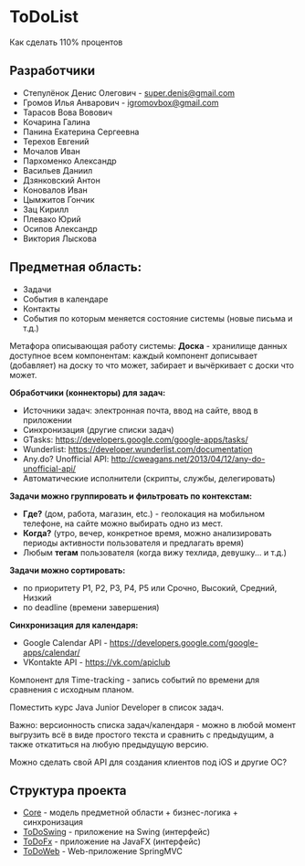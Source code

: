 # ToDoList
Как сделать 110% процентов

Разработчики
------------
* Степулёнок Денис Олегович - super.denis@gmail.com
* Громов Илья Анварович - igromovbox@gmail.com
* Тарасов Вова Вовович
* Кочарина Галина
* Панина Екатерина Сергеевна
* Терехов Евгений
* Мочалов Иван
* Пархоменко Александр
* Васильев Даниил
* Дзянковский Антон
* Коновалов Иван
* Цымжитов Гончик
* Зац Кирилл
* Плевако Юрий
* Осипов Александр
* Виктория Лыскова

Предметная область:
-------------------
* Задачи
* События в календаре
* Контакты
* События по которым меняется состояние системы (новые письма и т.д.)

Метафора описывающая работу системы:
**Доска** - хранилище данных доступное всем компонентам: каждый компонент дописывает (добавляет) на доску то что может, забирает и вычёркивает с доски что может.

**Обработчики (коннекторы) для задач:**
* Источники задач: электронная почта, ввод на сайте, ввод в приложении
* Синхронизация (другие списки задач)
 * GTasks: https://developers.google.com/google-apps/tasks/
 * Wunderlist: https://developer.wunderlist.com/documentation
 * Any.do? Unofficial API: http://cweagans.net/2013/04/12/any-do-unofficial-api/
* Автоматические исполнители (скрипты, службы, делегировать)

**Задачи можно группировать и фильтровать по контекстам:**
* **Где?** (дом, работа, магазин, etc.) - геолокация на мобильном телефоне, на сайте можно выбирать одно из мест.
* **Когда?** (утро, вечер, конкретное время, можно анализировать периоды активности пользователя и предлагать время)
* Любым **тегам** пользователя (когда вижу техлида, девушку... и т.д.)

**Задачи можно сортировать:**
* по приоритету P1, P2, P3, P4, P5 или Срочно, Высокий, Средний, Низкий
* по deadline (времени завершения)

**Синхронизация для календаря:**
* Google Calendar API - https://developers.google.com/google-apps/calendar/
* VKontakte API - https://vk.com/apiclub

Компонент для Time-tracking - запись событий по времени для сравнения с исходным планом.

Поместить курс Java Junior Developer в список задач.

Важно: версионность списка задач/календаря - можно в любой момент выгрузить всё в виде
простого текста и сравнить с предыдущим, а также откатиться на любую предыдущую версию.

Можно сделать свой API для создания клиентов под iOS и другие ОС?

Структура проекта
-----------------
* [Core](Core) - модель предметной области + бизнес-логика + синхронизация
* [ToDoSwing](ToDoSwing) - приложение на Swing (интерфейс)
* [ToDoFx](ToDoFx) - приложение на JavaFX (интерфейс)
* [ToDoWeb](ToDoWeb) - Web-приложение SpringMVC
